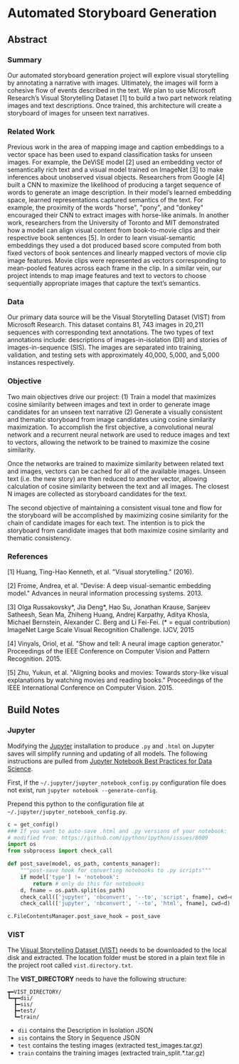 # Automated Storyboard Generation

## Abstract

### Summary
Our automated storyboard generation project will explore visual storytelling by annotating a narrative with images. Ultimately, the images will form a cohesive flow of events described in the text. We plan to use Microsoft Research’s Visual Storytelling Dataset [1] to build a two part network relating images and text descriptions. Once trained, this architecture will create a storyboard of images for unseen text narratives.


### Related Work

Previous work in the area of mapping image and caption embeddings to a vector space has been used to expand classification tasks for unseen images. For example, the DeViSE model [2] used an embedding vector of semantically rich text and a visual model trained on ImageNet [3] to make inferences about unobserved visual objects. Researchers from Google [4] built a CNN to maximize the likelihood of producing a target sequence of words to generate an image description. In their model’s learned embedding space, learned representations captured semantics of the text. For example, the proximity of the words "horse", "pony", and "donkey" encouraged their CNN to extract images with horse-like animals. In another work, researchers from the University of Toronto and MIT demonstrated how a model can align visual content from book-to-movie clips and their respective book sentences [5]. In order to learn visual-semantic embeddings they used a dot produced based score computed from both fixed vectors of book sentences and linearly mapped vectors of movie clip image features. Movie clips were represented as vectors corresponding to mean-pooled features across each frame in the clip. In a similar vein, our project intends to map image features and text to vectors to choose sequentially appropriate images that capture the text’s semantics.

### Data
Our primary data source will be the Visual Storytelling Dataset (VIST) from Microsoft Research. This dataset contains 81, 743 images in 20,211 sequences with corresponding text annotations.  The two types of text annotations include: descriptions of images-in-isolation (DII) and stories of images-in-sequence (SIS). The images are separated into training, validation, and testing sets with approximately 40,000, 5,000, and 5,000 instances respectively.  

### Objective
Two main objectives drive our project: (1) Train a model that maximizes cosine similarity between images and text in order to generate image candidates for an unseen text narrative (2) Generate a visually consistent and thematic storyboard from image candidates using cosine similarity maximization. To accomplish the first objective, a convolutional neural network and a recurrent neural network are used to reduce images and text to vectors, allowing the network to be trained to maximize the cosine similarity.

Once the networks are trained to maximize similarity between related text and images, vectors can be cached for all of the available images. Unseen text (i.e. the new story) are then reduced to another vector, allowing calculation of cosine similarity between the text and all images. The closest N images are collected as storyboard candidates for the text.

The second objective of maintaining a consistent visual tone and flow for the storyboard will be accomplished by maximizing cosine similarity for the chain of candidate images for each text. The intention is to pick the storyboard from candidate images that both maximize cosine similarity and thematic consistency. 

### References

[1] Huang, Ting-Hao Kenneth, et al. "Visual storytelling." (2016).

[2] Frome, Andrea, et al. "Devise: A deep visual-semantic embedding model." Advances in neural information processing systems. 2013.

[3] Olga Russakovsky*, Jia Deng*, Hao Su, Jonathan Krause, Sanjeev Satheesh, Sean Ma, Zhiheng Huang, Andrej Karpathy, Aditya Khosla, Michael Bernstein, Alexander C. Berg and Li Fei-Fei. (* = equal contribution) ImageNet Large Scale Visual Recognition Challenge. IJCV, 2015

[4] Vinyals, Oriol, et al. "Show and tell: A neural image caption generator." Proceedings of the IEEE Conference on Computer Vision and Pattern Recognition. 2015.

[5] Zhu, Yukun, et al. "Aligning books and movies: Towards story-like visual explanations by watching movies and reading books." Proceedings of the IEEE International Conference on Computer Vision. 2015.

## Build Notes

### Jupyter

Modifying the [Jupyter](https://jupyter.org/) installation to produce `.py` and `.html` on Jupyter saves will simplify running and updating of all models. The following instructions are pulled from [Jupyter Notebook Best Practices for Data Science](https://www.svds.com/jupyter-notebook-best-practices-for-data-science/).

First, if the `~/.jupyter/jupyter_notebook_config.py` configuration file does not exist, run `jupyter notebook --generate-config`.

Prepend this python to the configuration file at `~/.jupyter/jupyter_notebook_config.py`.

```python
c = get_config()
### If you want to auto-save .html and .py versions of your notebook:
# modified from: https://github.com/ipython/ipython/issues/8009
import os
from subprocess import check_call

def post_save(model, os_path, contents_manager):
    """post-save hook for converting notebooks to .py scripts"""
    if model['type'] != 'notebook':
        return # only do this for notebooks
    d, fname = os.path.split(os_path)
    check_call(['jupyter', 'nbconvert', '--to', 'script', fname], cwd=d)
    check_call(['jupyter', 'nbconvert', '--to', 'html', fname], cwd=d)

c.FileContentsManager.post_save_hook = post_save
```

### VIST

The [Visual Storytelling Dataset (VIST)](http://visionandlanguage.net/VIST/) needs to be downloaded to the local disk and extracted. The location folder must be stored in a plain text file in the project root called `vist.directory.txt`.

The **VIST_DIRECTORY** needs to have the following structure:

```
┳━VIST_DIRECTORY/
┗━┳━dii/
  ┣━sis/
  ┣━test/
  ┗━train/
```

 * `dii` contains the Description in Isolation JSON
 * `sis` contains the Story in Sequence JSON
 * `test` contains the testing images (extracted test_images.tar.gz)
 * `train` contains the training images (extracted train_split.*.tar.gz)
